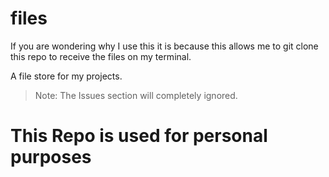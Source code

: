 # files

If you are wondering why I use this it is because this allows me to git clone this repo to receive the files on my terminal.

A file store for my projects.

> Note: The Issues section will completely ignored.

# This Repo is used for personal purposes

